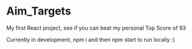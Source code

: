 # Aim_Targets

My first React project, see if you can beat my personal Top Score of 93

Currently in development, npm i and then npm start to run locally :)
